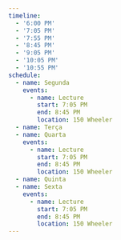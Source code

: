 ```yaml
---
timeline:
  - '6:00 PM'
  - '7:05 PM'
  - '7:55 PM'
  - '8:45 PM'
  - '9:05 PM'
  - '10:05 PM'
  - '10:55 PM'
schedule:
  - name: Segunda
    events:
      - name: Lecture
        start: 7:05 PM
        end: 8:45 PM
        location: 150 Wheeler
  - name: Terça
  - name: Quarta
    events:
      - name: Lecture
        start: 7:05 PM
        end: 8:45 PM
        location: 150 Wheeler
  - name: Quinta
  - name: Sexta
    events:
      - name: Lecture
        start: 7:05 PM
        end: 8:45 PM
        location: 150 Wheeler
---
```

